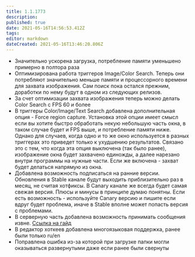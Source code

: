 ```yaml
---
title: 1.1.1773
description: 
published: true
date: 2021-05-16T14:56:53.412Z
tags: 
editor: markdown
dateCreated: 2021-05-16T13:46:20.806Z
---		
```

		
- Значительно ускорена загрузка, потребление памяти уменьшено примерно в полтора раза
- Оптимизирована работа триггеров Image/Color Search. Теперь они потребляют значительно меньше памяти и процессорного времени для захвата изображения. Сам поиск пока остался прежним, доработки по нему будут в одном из следующих релизов.
- За счет оптимизации захвата изображения теперь можно делать Color Search с FPS 60 и более
- В триггеры Color/Image/Text Search добавлена дополнительная опция - Force region capture. Установка этой опции имеет смысл если вы хотите быстро обработать некую небольшую часть окна, в таком случае будет и FPS выше, и потребление памяти ниже. Однако для случаев, когда одно и то же окно используется в разных триггерах это приведет только к ухудшению результатов. Связано это с тем, что когда эта опция выключена (так было ранее), изображение окна будет захвачено единожды, а далее нарезано внутри программы на нужные части. Если же включена - захват будет делаться напрямую из окна.
- Добавлена возможность подписаться на ранние версии. Обновления в Stable канале будут выходить приблизительно раз в месяц, не считая хотфиксы. В Canary канале же всегда будет самая свежая версия.  Плюсы и минусы в принципе думаю понятны. Если есть возможность - используйте Canary версию и пишите если вдруг будет проблема, иначе в Stable вполне может попасть версия с проблемами.
- В серверную часть добавлена возможность принимать сообщения извне. [Ссылка на гайд](https://discord.com/channels/636487289689866240/755742872195694662/827531288806031382)
- В редактор хоткеев добавлена многоязыковая поддержка, ранее были только ru/en
- Поправлена ошибка из-за которой при загрузке папки могли оказываться развернутыми даже если ранее были свернуты
